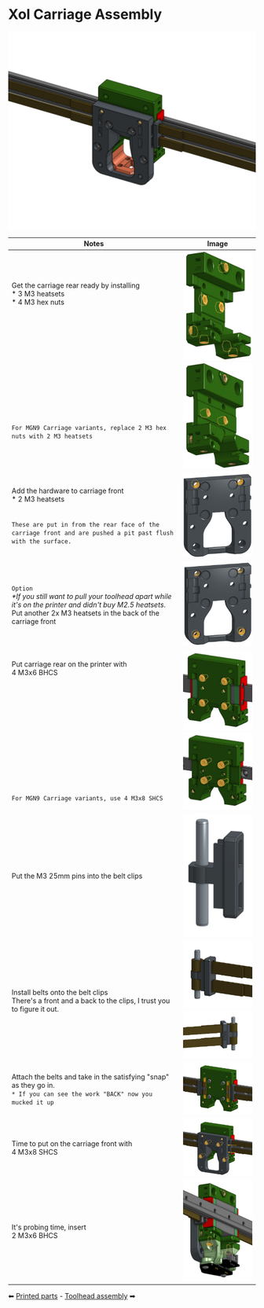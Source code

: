 # Xol Carriage Assembly
![Xol Carriage Image](images/xol_carriage/xol_carriage.png)



Notes | Image 
---------|----------
 Get the carriage rear ready by installing <br /> * 3 M3 heatsets<br />* 4 M3 hex nuts <br/><br/><br/><br/><br/><br/><br/><br/><br/><br/><br/><br/><br/><br/><br/>`For MGN9 Carriage variants, replace 2 M3 hex nuts with 2 M3 heatsets` | <img src='images/xol_carriage/xol_carriage_rear_hardware.png' width=300 /> <br/> <img src='images/xol_carriage/xol_carriage_rear_hardware_mgn9.png' width=150 />
 Add the hardware to carriage front <br />* 2 M3 heatsets <br/><br/><br/>`These are put in from the rear face of the carriage front and are pushed a pit past flush with the surface.` | <img src='images/xol_carriage/xol_carriage_front_hardware.png' width=300 />
 `Option`<br/>_*If you still want to pull your toolhead apart while it's on the printer and didn't buy M2.5 heatsets_.<br /> Put another 2x M3 heatsets in the back of the carriage front |  <img src='images/xol_carriage/xol_carriage_front_optional_hardware.png' width=150 />
 Put carriage rear on the printer with <br />4 M3x6 BHCS<br/><br/><br/><br/><br/><br/><br/><br/><br/><br/><br/><br/><br/><br/><br/>`For MGN9 Carriage variants, use 4 M3x8 SHCS`  | <img src='images/xol_carriage/xol_carriage_rear_attachtorail.png' width=300 /><br/> <img src='images/xol_carriage/xol_carriage_rear_attachtorail_mgn9.png' width=150 />
 Put the M3 25mm pins into the belt clips | <img src='images/xol_carriage/belt_clip.png' width=300 />
 Install belts onto the belt clips<br/>There's a front and a back to the clips, I trust you to figure it out. | <img src='images/xol_carriage/belt_clip_with_belts.png' width=300 /><br/><img src='images/xol_carriage/belt_clip_with_belts_back.png' width=300 />
 Attach the belts and take in the satisfying "snap" as they go in. <br/>`* If you can see the work "BACK" now you mucked it up` | <img src='images/xol_carriage/xol_carriage_rear_attachbelts.png' width=300 />
 Time to put on the carriage front with <br /> 4 M3x8 SHCS | <img src='images/xol_carriage/xol_carriage_front_attachtorail.png' width=300 />
 It's probing time, insert <br />2 M3x6 BHCS | <img src='images/xol_carriage/xol_carriage_attach_probe.png' width=300 />

⬅  [Printed parts](printing.md) - [Toolhead assembly](toolhead_assembly.md) ➡